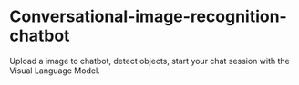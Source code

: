 # Conversational-image-recognition-chatbot
Upload a image to chatbot, detect objects, start your chat session with the Visual Language Model.
